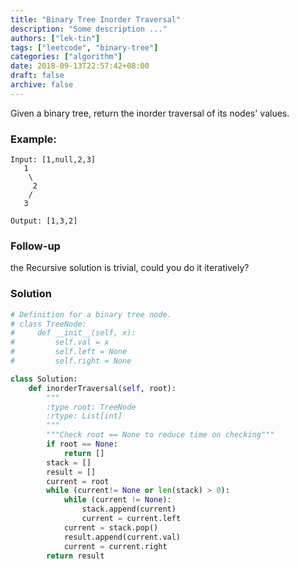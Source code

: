 ```yaml
---
title: "Binary Tree Inorder Traversal"
description: "Some description ..."
authors: ["lek-tin"]
tags: ["leetcode", "binary-tree"]
categories: ["algorithm"]
date: 2018-09-13T22:57:42+08:00
draft: false
archive: false
---
```


Given a binary tree, return the inorder traversal of its nodes' values.

### Example:
```
Input: [1,null,2,3]
   1
    \
     2
    /
   3

Output: [1,3,2]
```
### Follow-up
the Recursive solution is trivial, could you do it iteratively?

### Solution
```python
# Definition for a binary tree node.
# class TreeNode:
#     def __init__(self, x):
#         self.val = x
#         self.left = None
#         self.right = None

class Solution:
    def inorderTraversal(self, root):
        """
        :type root: TreeNode
        :rtype: List[int]
        """
        """Check root == None to reduce time on checking"""
        if root == None:
            return []
        stack = []
        result = []
        current = root
        while (current!= None or len(stack) > 0):
            while (current != None):
                stack.append(current)
                current = current.left
            current = stack.pop()
            result.append(current.val)
            current = current.right
        return result
```